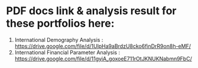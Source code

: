 # PDF docs link & analysis result for these portfolios here:
1) International Demography Analysis : https://drive.google.com/file/d/1UlpHa9aBrdzU8cko6finDrR9on8h-eMF/
2) International Financial Parameter Analysis : https://drive.google.com/file/d/11gyiA_goxoeE711rOtJKNUKNabmn9FbC/

